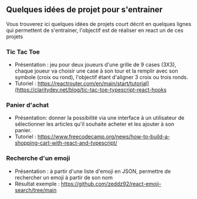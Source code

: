 ## Quelques idées de projet pour s'entrainer

Vous trouverez ici quelques idées de projets court décrit en quelques lignes qui permettent de s'entrainer, l'objectif est de réaliser en react un de ces projets


### Tic Tac Toe

* Présentation : jeu pour deux joueurs d'une grille de 9 cases (3X3), chaque joueur va choisir une case à son tour et la remplir avec son symbole (croix ou rond), l'objectif étant d'aligner 3 croix ou trois ronds.
* Tutoriel : https://reactrouter.com/en/main/start/tutorial](https://claritydev.net/blog/tic-tac-toe-typescript-react-hooks

### Panier d'achat

* Présentation: donner la possibilité via une interface à un utilisateur de sélectionner les articles qu'il souhaite acheter et les ajouter à son panier.
* Tutoriel : https://www.freecodecamp.org/news/how-to-build-a-shopping-cart-with-react-and-typescript/

### Recherche d'un emoji

* Présentation : à partir d'une liste d'emoji en JSON, permettre de rechercher un emoji à partir de son nom
* Résultat exemple : https://github.com/zeddz92/react-emoji-search/tree/main

